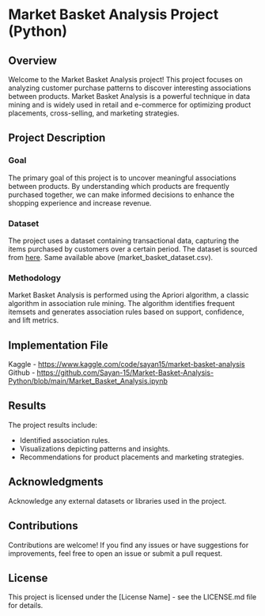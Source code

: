 # Market Basket Analysis Project (Python)

## Overview

Welcome to the Market Basket Analysis project! This project focuses on analyzing customer purchase patterns to discover interesting associations between products. Market Basket Analysis is a powerful technique in data mining and is widely used in retail and e-commerce for optimizing product placements, cross-selling, and marketing strategies.

## Project Description

### Goal
The primary goal of this project is to uncover meaningful associations between products. By understanding which products are frequently purchased together, we can make informed decisions to enhance the shopping experience and increase revenue.

### Dataset
The project uses a dataset containing transactional data, capturing the items purchased by customers over a certain period. The dataset is sourced from [here](https://www.kaggle.com/datasets/sayan15/market-basket-dataset). Same available above (market_basket_dataset.csv).

### Methodology
Market Basket Analysis is performed using the Apriori algorithm, a classic algorithm in association rule mining. The algorithm identifies frequent itemsets and generates association rules based on support, confidence, and lift metrics.

## Implementation File
Kaggle - https://www.kaggle.com/code/sayan15/market-basket-analysis
Github - https://github.com/Sayan-15/Market-Basket-Analysis-Python/blob/main/Market_Basket_Analysis.ipynb

## Results
The project results include:

- Identified association rules.
- Visualizations depicting patterns and insights.
- Recommendations for product placements and marketing strategies.

## Acknowledgments
Acknowledge any external datasets or libraries used in the project.

## Contributions
Contributions are welcome! If you find any issues or have suggestions for improvements, feel free to open an issue or submit a pull request.

## License
This project is licensed under the [License Name] - see the LICENSE.md file for details.
